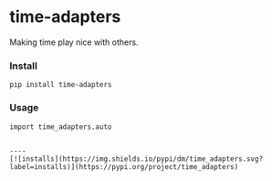 time-adapters
======
Making time play nice with others.


### Install
```pip install time-adapters```


### Usage
```
import time_adapters.auto


----
[![installs](https://img.shields.io/pypi/dm/time_adapters.svg?label=installs)](https://pypi.org/project/time_adapters)
